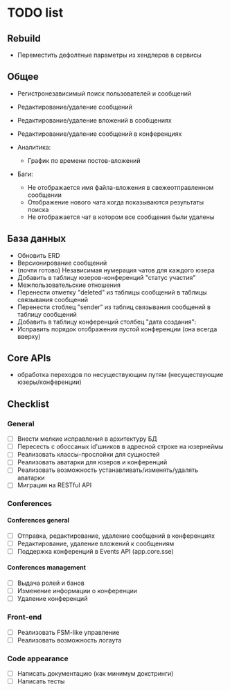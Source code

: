 # TODO list

## Rebuild

- Переместить дефолтные параметры из хендлеров в сервисы

## Общее

- Регистронезависимый поиск пользователей и сообщений
- Редактирование/удаление сообщений
- Редактирование/удаление вложений в сообщениях
- Редактирование/удаление сообщений в конференциях

- Аналитика:
  - График по времени постов-вложений

- Баги:
  - Не отображается имя файла-вложения в свежеотправленном сообщении
  - Отображение нового чата когда показываются результаты поиска
  - Не отображается чат в котором все сообщения были удалены

## База данных

- Обновить ERD
- Версионирование сообщений
- (почти готово) Независимая нумерация чатов для каждого юзера
- Добавить в таблицу юзеров-конференций "статус участия"
- Межпользовательские отношения
- Перенести отметку "deleted" из таблицы сообщений в таблицы связывания сообщений
- Перенести стоблец "sender" из таблиц связывания сообщений в таблицу сообщений
- Добавить в таблицу конференций столбец "дата создания":
- Исправить порядок отображения пустой конференции (она всегда вверху)

## Core APIs

- обработка переходов по несуществующим путям (несуществующие юзеры/конференции)

## Checklist

### General

- [ ] Внести мелкие исправления в архитектуру БД
- [ ] Пересесть с обоссаных id'шников в адресной строке на юзернеймы
- [ ] Реализовать классы-прослойки для сущностей
- [ ] Реализовать аватарки для юзеров и конференций
- [ ] Реализовать возможность устанавливать/изменять/удалять аватарки
- [ ] Миграция на RESTful API

### Conferences

#### Conferences general

- [ ] Отправка, редактирование, удаление сообщений в конференциях
- [ ] Редактирование, удаление вложений к сообщениям
- [ ] Поддержка конференций в Events API (app.core.sse)

#### Conferences management

- [ ] Выдача ролей и банов
- [ ] Изменение информации о конференции
- [ ] Удаление конференций

### Front-end

- [ ] Реализовать FSM-like управление
- [ ] Реализовать возможность логаута

### Code appearance

- [ ] Написать документацию (как минимум докстринги)
- [ ] Написать тесты
